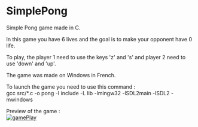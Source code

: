 # SimplePong
Simple Pong game made in C.

In this game you have 6 lives and the goal is to make your opponent have 0 life.  

To play, the player 1 need to use the keys 'z' and 's' and player 2 need to use 'down' and 'up'.  

The game was made on Windows in French.  

To launch the game you need to use this command :  
	gcc src/*.c -o pong -I include -L lib -lmingw32 -lSDL2main -lSDL2 -mwindows  
  
Preview of the game :  
[![gamePlay](https://img.youtube.com/vi/kpNnnZj0Hjw/0.jpg)](https://www.youtube.com/watch?v=kpNnnZj0Hjw&ab_channel=L%C3%A9oH) 
